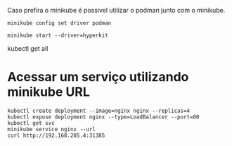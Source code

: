 Caso prefira o minikube é possivel utilizar o podman junto com o minikube.
```
minikube config set driver podman

minikube start --driver=hyperkit
```

kubectl get all

# Acessar um serviço utilizando minikube URL
```
kubectl create deployment --image=nginx nginx --replicas=4
kubectl expose deployment nginx --type=LoadBalancer --port=80
kubectl get svc
minikube service nginx --url
curl http://192.168.205.4:31385
```
